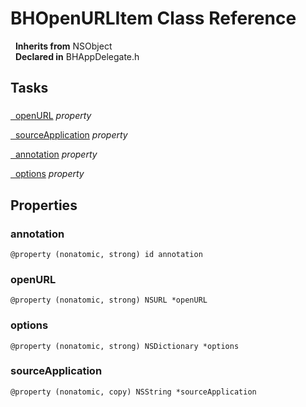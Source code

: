 # BHOpenURLItem Class Reference

&nbsp;&nbsp;**Inherits from** NSObject  
&nbsp;&nbsp;**Declared in** BHAppDelegate.h  

## Tasks

### 

[&nbsp;&nbsp;openURL](#//api/name/openURL) *property* 

[&nbsp;&nbsp;sourceApplication](#//api/name/sourceApplication) *property* 

[&nbsp;&nbsp;annotation](#//api/name/annotation) *property* 

[&nbsp;&nbsp;options](#//api/name/options) *property* 

## Properties

<a name="//api/name/annotation" title="annotation"></a>
### annotation

`@property (nonatomic, strong) id annotation`

<a name="//api/name/openURL" title="openURL"></a>
### openURL

`@property (nonatomic, strong) NSURL *openURL`

<a name="//api/name/options" title="options"></a>
### options

`@property (nonatomic, strong) NSDictionary *options`

<a name="//api/name/sourceApplication" title="sourceApplication"></a>
### sourceApplication

`@property (nonatomic, copy) NSString *sourceApplication`


